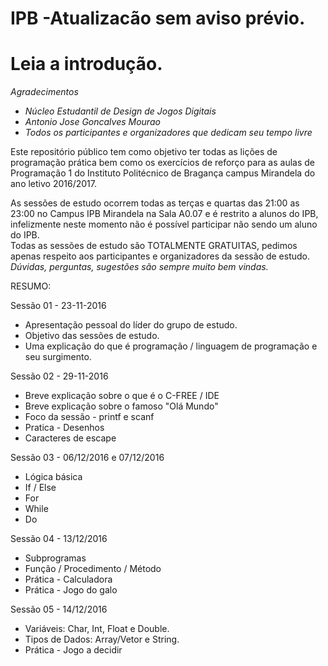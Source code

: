 # IPB -Atualizacão sem aviso prévio.
# Leia a introdução.

*Agradecimentos*  
+ *Núcleo Estudantil de Design de Jogos Digitais*  
+ *Antonio Jose Goncalves Mourao*  
+ *Todos os participantes e organizadores que dedicam seu tempo livre*  

Este repositório público tem como objetivo ter todas as lições de programação prática bem como os exercícios de reforço para as aulas de Programação 1 do Instituto Politécnico de Bragança campus Mirandela do ano letivo 2016/2017.  

As sessões de estudo ocorrem todas as terças e quartas das 21:00 as 23:00 no Campus IPB Mirandela na Sala A0.07 e é restrito a alunos do IPB, infelizmente neste momento não é possível participar não sendo um aluno do IPB.  
Todas as sessões de estudo são TOTALMENTE GRATUITAS, pedimos apenas respeito aos participantes e organizadores da sessão de estudo.  
*Dúvidas, perguntas, sugestões são sempre muito bem vindas.*  

RESUMO:  
  
Sessão 01 - 23-11-2016  
+ Apresentação pessoal do líder do grupo de estudo.  
+ Objetivo das sessões de estudo.  
+ Uma explicação do que é programação / linguagem de programação e seu surgimento.  
    
Sessão 02 - 29-11-2016  
+ Breve explicação sobre o que é o C-FREE / IDE  
+ Breve explicação sobre o famoso "Olá Mundo"  
+ Foco da sessão - printf e scanf  
+ Pratica - Desenhos  
+ Caracteres de escape
  
Sessão 03 - 06/12/2016 e 07/12/2016  
+ Lógica básica  
+ If / Else  
+ For  
+ While  
+ Do  
  
Sessão 04 - 13/12/2016  
+ Subprogramas  
+ Função / Procedimento / Método  
+ Prática - Calculadora  
+ Prática - Jogo do galo  
  
Sessão 05 - 14/12/2016  
+ Variáveis: Char, Int, Float e Double.  
+ Tipos de Dados: Array/Vetor e String.  
+ Prática - Jogo a decidir
